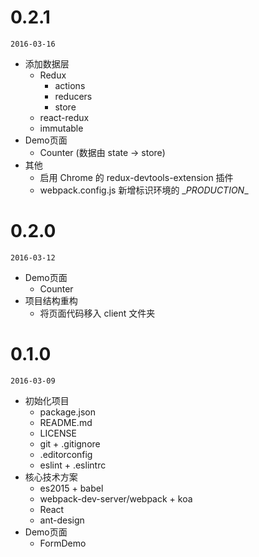 # 0.2.1
`2016-03-16`

- 添加数据层
  - Redux
    - actions
    - reducers
    - store
  - react-redux
  - immutable
- Demo页面
  - Counter (数据由 state -> store)
- 其他
  - 启用 Chrome 的 redux-devtools-extension 插件
  - webpack.config.js 新增标识环境的 \__PRODUCTION__

# 0.2.0
`2016-03-12`

- Demo页面
  - Counter
- 项目结构重构
  - 将页面代码移入 client 文件夹

# 0.1.0
`2016-03-09`

- 初始化项目
  - package.json
  - README.md
  - LICENSE
  - git + .gitignore
  - .editorconfig
  - eslint + .eslintrc
- 核心技术方案
  - es2015 + babel
  - webpack-dev-server/webpack + koa
  - React
  - ant-design
- Demo页面
  - FormDemo
